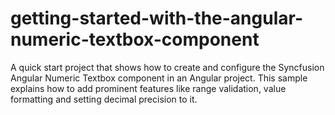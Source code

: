 # getting-started-with-the-angular-numeric-textbox-component
A quick start project that shows how to create and configure the Syncfusion Angular Numeric Textbox component in an Angular project. This sample explains how to add prominent features like range validation, value formatting and setting decimal precision to it.
